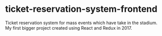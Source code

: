 # ticket-reservation-system-frontend
Ticket reservation system for mass events which have take in the stadium.
My first bigger project created using React and Redux in 2017.
